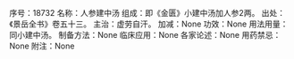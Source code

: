 序号：18732
名称：人参建中汤
组成：即《金匮》小建中汤加人参2两。
出处：《景岳全书》卷五十三。
主治：虚劳自汗。
加减：None
功效：None
用法用量：同小建中汤。
制备方法：None
临床应用：None
各家论述：None
用药禁忌：None
附注：None
